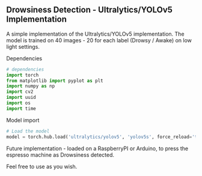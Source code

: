## Drowsiness Detection - Ultralytics/YOLOv5 Implementation

A simple implementation of the Ultralytics/YOLOv5 implementation.
The model is trained on 40 images - 20 for each label (Drowsy / Awake) on low light settings.

Dependencies
``` python
# dependencies
import torch
from matplotlib import pyplot as plt
import numpy as np
import cv2
import uuid
import os
import time
```

Model import

``` python
# Load the model
model = torch.hub.load('ultralytics/yolov5', 'yolov5s', force_reload='true')
```

Future implementation - loaded on a RaspberryPI or Arduino, to press the espresso machine as Drowsiness detected.

Feel free to use as you wish.
